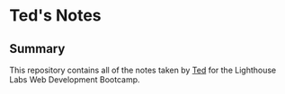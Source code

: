 # Ted's Notes

## Summary 

This repository contains all of the notes taken by [Ted](https://github.com/tpampilon) for the Lighthouse Labs Web Development Bootcamp.